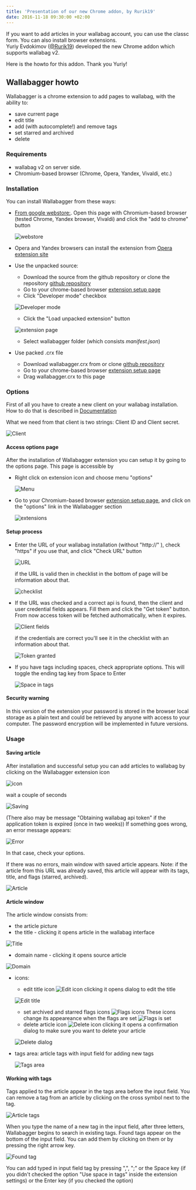 ```yaml
---
title: 'Presentation of our new Chrome addon, by Rurik19'
date: 2016-11-18 09:30:00 +02:00
---
```


If you want to add articles in your wallabag account, you can use the classc form. You can also install browser extensions.  
Yuriy Evdokimov ([@Rurik19](https://github.com/Rurik19)) developed the new Chrome addon which supports wallabag v2.

Here is the howto for this addon. Thank you Yuriy! 

## Wallabagger howto

Wallabagger is a chrome extension to add pages to wallabag, with the ability to:

- save current page
- edit title
- add (with autocomplete!) and remove tags
- set starred and archived
- delete

### Requirements

- wallabag v2 on server side.
- Chromium-based browser (Chrome, Opera, Yandex, Vivaldi, etc.)

### Installation

You can install Wallabagger from these ways:

- [From google webstore:](https://chrome.google.com/webstore/detail/wallabagger/gbmgphmejlcoihgedabhgjdkcahacjlj). Open this page with Chromium-based browser (tested Chrome, Yandex browser, Vivaldi) and click the "add to chrome" button

  ![webstore](inst-webstore.png)

- Opera and Yandex browsers can install the extension from [Opera extension site](https://addons.opera.com/ru/extensions/details/wallabagger/)

- Use the unpacked source:
  - Download the source from the github repository or clone the repository [github repository](https://github.com/rurik19/wallabagger)
  - Go to your chrome-based browser [extension setup page](chrome://extensions)
  - Click "Developer mode" checkbox

  ![Developer mode](inst-developermode.png)

  - Click the "Load unpacked extension" button

  ![extension page](inst-extensionbutton.png)

  - Select wallabagger folder (which consists *manifest.json*)

- Use packed .crx file
  - Download wallabagger.crx from or clone [github repository](https://github.com/rurik19/wallabagger)
  - Go to your chrome-based browser [extension setup page](chrome://extensions)
  - Drag wallabagger.crx to this page


### Options

First of all you have to create a new client on your wallabag installation. How to do that is described in [Documentation](http://doc.wallabag.org/en/master/developer/api.html#creating-a-new-api-client)

What we need from that client is two strings: Client ID and Client secret.

   ![Client](opt-client.png)

#### Access options page

After the installation of Wallabagger extension you can setup it by going to the options page. This page is accessible by

- Right click on extension icon and choose menu "options"

   ![Menu](opt-menu.png)

- Go to your Chromium-based browser [extension setup page](chrome://extensions), and click on the "options" link in the Wallabagger section

   ![extensions](opt-ext-optlink.png)

#### Setup process

- Enter the URL of your wallabag installation (without "http://" ), check "https" if you use that, and click "Check URL" button

   ![URL](opt-url.png)

   if the URL is valid then in checklist in the bottom of page will be information about that.

   ![checklist](opt-checklist.png)

- If the URL was checked and a correct api is found, then the client and user credential fields appears. Fill them and click the "Get token" button. From now access token will be fetched authomatically, when it expires.

   ![Client fields](opt-clientfields.png)

    if the credentials are correct you'll see it in the checklist with an information about that.

   ![Token granted](opt-granted.png)

- If you have tags including spaces, check appropriate options. This will toggle the ending tag key from Space to Enter

   ![Space in tags](opt-spaceintags.png)

#### Security warning

In this version of the extension your password is stored in the browser local storage as a plain text and could be retrieved by anyone with access to your computer. The password encryption will be implemented in future versions.


### Usage

#### Saving article

After installation and successful setup you can add articles to wallabag by clicking on the Wallabagger extension icon


   ![icon](use-icon.png)

wait a couple of seconds

   ![Saving](use-saving.png)

(There also may be message "Obtaining wallabag api token" if the application token is expired (once in two weeks))
If something goes wrong, an error message appears:

   ![Error](use-error.png)

In that case, check your options.

If there was no errors, main window with saved article appears. Note: if the article from this URL was already saved, this article will appear with its tags, title, and flags (starred, archived).

![Article](use-article.png)

#### Article window

The article window consists from:

- the article picture
- the title - clicking it opens article in the wallabag interface

![Title](use-title.png)

- domain name - clicking it opens source article

![Domain](use-domain.png)

- icons:
  - edit title icon ![Edit icon](/images/wallabagger/use-editicon.png) clicking it opens dialog to edit the title

   ![Edit title](use-edittitle.png)

  - set archived and starred flags icons ![Flags icons](/images/wallabagger/use-flagsicons.png) These icons change its appeareance when the flags are set ![Flags is set](/images/wallabagger/use-flagsset.png)
  - delete article icon ![Delete icon](/images/wallabagger/use-deleteicon.png) clicking it opens a confirmation dialog  to make sure you want to delete your article

   ![Delete dialog](use-deletedialog.png)

- tags area: article tags with input field for adding new tags

   ![Tags area](use-tagsarea.png)

#### Working with tags

Tags applied to the article appear in the tags area before the input field. You can remove a tag from an article by clicking on the cross symbol next to the tag.

   ![Article tags](use-articletags.png)

When you type the name of a new tag in the input field, after three letters, Wallabagger begins to search in existing tags. Found tags appear on the bottom of the input field. You can add them by clicking on them or by pressing the right arrow key.

   ![Found tag](use-foundtag.png)

You can add typed in input field tag by pressing ",", ";" or the Space key (if you didn't checked the option "Use space in tags" inside the extension settings) or the Enter key (if you checked the option)